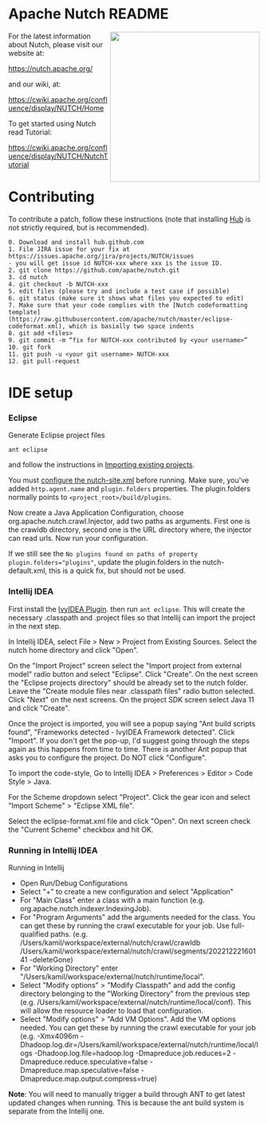 Apache Nutch README
===================

<img src="https://nutch.apache.org/assets/img/nutch_logo_tm.png" align="right" width="300" />

For the latest information about Nutch, please visit our website at:

   https://nutch.apache.org/

and our wiki, at:

   https://cwiki.apache.org/confluence/display/NUTCH/Home

To get started using Nutch read Tutorial:

   https://cwiki.apache.org/confluence/display/NUTCH/NutchTutorial

Contributing
============
To contribute a patch, follow these instructions (note that installing
[Hub](https://hub.github.com/) is not strictly required, but is recommended).

```
0. Download and install hub.github.com
1. File JIRA issue for your fix at https://issues.apache.org/jira/projects/NUTCH/issues
- you will get issue id NUTCH-xxx where xxx is the issue ID.
2. git clone https://github.com/apache/nutch.git
3. cd nutch
4. git checkout -b NUTCH-xxx
5. edit files (please try and include a test case if possible)
6. git status (make sure it shows what files you expected to edit)
7. Make sure that your code complies with the [Nutch codeformatting template](https://raw.githubusercontent.com/apache/nutch/master/eclipse-codeformat.xml), which is basially two space indents
8. git add <files>
9. git commit -m “fix for NUTCH-xxx contributed by <your username>”
10. git fork
11. git push -u <your git username> NUTCH-xxx
12. git pull-request
```

IDE setup
=========

### Eclipse

Generate Eclipse project files

```
ant eclipse
```

and follow the instructions in [Importing existing projects](https://help.eclipse.org/2019-06/topic/org.eclipse.platform.doc.user/tasks/tasks-importproject.htm).

You must [configure the nutch-site.xml](https://cwiki.apache.org/confluence/display/NUTCH/RunNutchInEclipse) before running. Make sure, you've added ```http.agent.name``` and ```plugin.folders``` properties. The plugin.folders normally points to ```<project_root>/build/plugins```.

Now create a Java Application Configuration, choose org.apache.nutch.crawl.Injector, add two paths as arguments. First one is the crawldb directory, second one is the URL directory where, the injector can read urls. Now run your configuration.

If we still see the ```No plugins found on paths of property plugin.folders="plugins"```, update the plugin.folders in the nutch-default.xml, this is a quick fix, but should not be used.


### Intellij IDEA

First install the [IvyIDEA Plugin](https://plugins.jetbrains.com/plugin/3612-ivyidea). then run ```ant eclipse```. This will create the necessary
.classpath and .project files so that Intellij can import the project in the next step.

In Intellij IDEA, select File > New > Project from Existing Sources. Select the nutch home directory and click "Open".

On the "Import Project" screen select the "Import project from external model" radio button and select "Eclipse".
Click "Create". On the next screen the "Eclipse projects directory" should be already set to the nutch folder.
Leave the "Create module files near .classpath files" radio button selected.
Click "Next" on the next screens. On the project SDK screen select Java 11 and click "Create".

Once the project is imported, you will see a popup saying "Ant build scripts found", "Frameworks detected - IvyIDEA Framework detected". Click "Import".
If you don't get the pop-up, I'd suggest going through the steps again as this happens from time to time. There is another
Ant popup that asks you to configure the project. Do NOT click "Configure".

To import the code-style, Go to Intellij IDEA > Preferences > Editor > Code Style > Java.

For the Scheme dropdown select "Project". Click the gear icon and select "Import Scheme" > "Eclipse XML file".

Select the eclipse-format.xml file and click "Open". On next screen check the "Current Scheme" checkbox and hit OK.

### Running in Intellij IDEA

Running in Intellij

- Open Run/Debug Configurations
- Select "+" to create a new configuration and select "Application"
- For "Main Class" enter a class with a main function (e.g. org.apache.nutch.indexer.IndexingJob).
- For "Program Arguments" add the arguments needed for the class. You can get these by running the crawl executable for your job. Use full-qualified paths. (e.g. /Users/kamil/workspace/external/nutch/crawl/crawldb /Users/kamil/workspace/external/nutch/crawl/segments/20221222160141 -deleteGone)
- For "Working Directory" enter "/Users/kamil/workspace/external/nutch/runtime/local".
- Select "Modify options" > "Modify Classpath" and add the config directory belonging to the "Working Directory" from the previous step (e.g. /Users/kamil/workspace/external/nutch/runtime/local/conf). This will allow the resource loader to load that configuration.
- Select "Modify options" > "Add VM Options". Add the VM options needed. You can get these by running the crawl executable for your job (e.g. -Xmx4096m -Dhadoop.log.dir=/Users/kamil/workspace/external/nutch/runtime/local/logs -Dhadoop.log.file=hadoop.log -Dmapreduce.job.reduces=2 -Dmapreduce.reduce.speculative=false -Dmapreduce.map.speculative=false -Dmapreduce.map.output.compress=true)

**Note**: You will need to manually trigger a build through ANT to get latest updated changes when running. This is because the ant build system is separate from the Intellij one.
